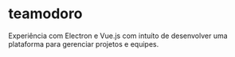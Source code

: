 # teamodoro
Experiência com Electron e Vue.js com intuíto de desenvolver uma plataforma para gerenciar projetos e equipes.
